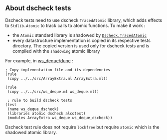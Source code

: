 ## About dscheck tests

Dscheck tests need to use dscheck `TracedAtomic` library, which adds effects to `Stdlib.Atomic` to track calls to atomic functions. To make it work :
- the `Atomic` standard library is shadowed by [`Dscheck.TracedAtomic`](atomic/atomic.ml)
- every datastructure implementation is copied in its respective tests directory. The copied version is used only for dscheck tests and is compiled with the `shadowing` atomic library

For example, in [ws_deque/dune](ws_deque/dune) :
```
; Copy implementation file and its dependencies
(rule
 (copy ../../src/ArrayExtra.ml ArrayExtra.ml))

(rule
 (copy ../../src/ws_deque.ml ws_deque.ml))

 ; rule to build dscheck tests
(test
 (name ws_deque_dscheck)
 (libraries atomic dscheck alcotest)
 (modules ArrayExtra ws_deque ws_deque_dscheck))
```
Dscheck test rule does not require `lockfree` but require `atomic` which is the shadowed atomic library.
